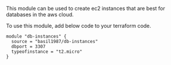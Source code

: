 This module can be used to create ec2 instances that are best for databases in the aws cloud. 

To use this module, add below code to your terraform code. 

```
module "db-instances" {
  source = "basil1987/db-instances"
  dbport = 3307
  typeofinstance = "t2.micro"
}
```
